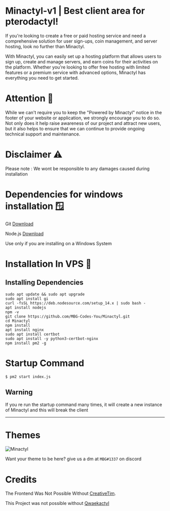 # Minactyl-v1 | Best client area for pterodactyl!

If you're looking to create a free or paid hosting service and need a comprehensive solution for user sign-ups, coin management, and server hosting, look no further than Minactyl.

With Minactyl, you can easily set up a hosting platform that allows users to sign up, create and manage servers, and earn coins for their activities on the platform. Whether you're looking to offer free hosting with limited features or a premium service with advanced options, Minactyl has everything you need to get started.

# Attention 🔴
While we can't require you to keep the "Powered by Minactyl" notice in the footer of your website or application, we strongly encourage you to do so. Not only does it help raise awareness of our project and attract new users, but it also helps to ensure that we can continue to provide ongoing technical support and maintenance.

# Disclaimer ⚠️

Please note : We wont be responsible to any damages caused during installation

# Dependencies for windows installation 🪟

Git [Download](https://git-scm.com/downloads)

Node.js [Download](https://nodejs.org/en/download/)

Use only if you are installing on a Windows System

# Installation In VPS 💾

<h2>Installing Dependencies</h2>

```sudo apt update && sudo apt upgrade```<br>
```sudo apt install gi```<br>
```curl -fsSL https://deb.nodesource.com/setup_14.x | sudo bash -```<br>
```apt install nodejs```<br>
```npm -v```<br>
```git clone https://github.com/MBG-Codes-You/Minactyl.git```<br>
```cd Minactyl```<br>
```npm install```<br>
```apt install nginx```<br>
```sudo apt install certbot```<br>
```sudo apt install -y python3-certbot-nginx```<br>
```npm install pm2 -g```

# Startup Command

```$ pm2 start index.js``` <h2>Warning</h2> If you re run the startup command many times, it will create a new instance of Minactyl and this will break the client
<hr>

# Themes

![Minactyl](https://media.discordapp.net/attachments/1080937562144772116/1083340773656895519/image.png?width=1342&height=671)

Want your theme to be here? give us a dm at `MBG#1337` on discord



# Credits
The Frontend Was Not Possible Without [CreativeTim](https://github.com/creativetimofficial).

This Project was not possible without [Qwaekactyl](https://github.com/Qwaekactyl/Qwaekactyl)